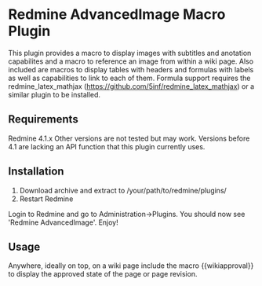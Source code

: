 Redmine AdvancedImage Macro Plugin
==================================

This plugin provides a macro to display images with subtitles and anotation capabilites and
a macro to reference an image from within a wiki page.
Also included are macros to display tables with headers and formulas with labels as well as capabilities to link to each of them.
Formula support requires the redmine_latex_mathjax (https://github.com/5inf/redmine_latex_mathjax) or a similar plugin to be installed.

Requirements
------------

Redmine 4.1.x
Other versions are not tested but may work.
Versions before 4.1 are lacking an API function that this plugin currently uses.

Installation
------------
1. Download archive and extract to /your/path/to/redmine/plugins/
2. Restart Redmine

Login to Redmine and go to Administration->Plugins. You should now see 'Redmine AdvancedImage'. Enjoy!

Usage
------------
Anywhere, ideally on top, on a wiki page include the macro {{wikiapproval}} to display the approved state of the page or page revision.
